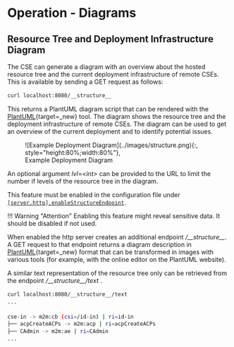 # Operation - Diagrams


## Resource Tree and Deployment Infrastructure Diagram

The CSE can generate a diagram with an overview about the hosted resource tree and the current deployment infrastructure of remote CSEs.
This is available by sending a GET request as follows:

```bash title="GET request to retrieve the diagram script"
curl localhost:8080/__structure__
```

This returns a PlantUML diagram script that can be rendered with the [PlantUML](https://plantuml.com){target=_new} tool. The diagram shows the resource tree and the deployment infrastructure of remote CSEs. The diagram can be used to get an overview of the current deployment and to identify potential issues.

<figure markdown="1">
![Example Deployment Diagram](../images/structure.png){:, style="height:80%;width:80%"},
<figcaption>Example Deployment Diagram</figcaption>
</figure>

An optional argument *lvl=&lt;int>* can be provided to the URL to limit the number if levels of the resource tree in the diagram.

This feature must be enabled in the configuration file under [`[server.http].enableStructureEndpoint`](../setup/Configuration-http.md#general-settings). 


!!! Warning "Attention"
	Enabling this feature might reveal sensitive data. It should be disabled if not used.

When enabled the http server creates an additional endpoint */\_\_structure__*. A GET request to that endpoint returns a diagram description in [PlantUML](https://plantuml.com){target=_new} format that can be transformed in images with various tools (for example, with the online editor on the PlantUML website). 

A similar text representation of the resource tree only can be retrieved from the endpoint */\_\_structure__/text* .

```bash title="GET Request to retrieve the text representation of the resource tree"
curl localhost:8080/__structure__/text
...

cse-in -> m2m:cb (csi=/id-in) | ri=id-in
├── acpCreateACPs -> m2m:acp | ri=acpCreateACPs
├── CAdmin -> m2m:ae | ri=CAdmin
...
``` 

